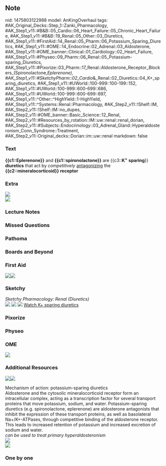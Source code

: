 ## Note
nid: 1475803122988
model: AnKingOverhaul
tags: #AK_Original_Decks::Step_1::Zanki_Pharmacology, #AK_Step1_v11::#B&B::05_Cardio::06_Heart_Failure::05_Chronic_Heart_Failure, #AK_Step1_v11::#B&B::19_Renal::05_Other::03_Diuretics, #AK_Step1_v11::#FirstAid::14_Renal::05_Pharm::06_Potassium_Sparing_Diuretics, #AK_Step1_v11::#OME::14_Endocrine::02_Adrenal::03_Aldosterone, #AK_Step1_v11::#OME_banner::Clinical::01_Cardiology::02_Heart_Failure, #AK_Step1_v11::#Physeo::09_Pharm::06_Renal::05_Potassium-sparing_Diuretics, #AK_Step1_v11::#Pixorize::03_Pharm::17_Renal::Aldosterone_Receptor_Blockers_(Spironolactone,_Eplerenone), #AK_Step1_v11::#SketchyPharm::02_Cardio_&_Renal::02_Diuretics::04_K+_sparing_diuretics, #AK_Step1_v11::#UWorld::100-999::100-199::152, #AK_Step1_v11::#UWorld::100-999::600-699::686, #AK_Step1_v11::#UWorld::100-999::600-699::697, #AK_Step1_v11::^Other::^HighYield::1-HighYield, #AK_Step1_v11::^Systems::Renal::Pharmacology, #AK_Step2_v11::!Shelf::IM, #AK_Step2_v11::!Shelf::IM::no_dupes, #AK_Step2_v11::#OME_banner::Basic_Science::12_Renal, #AK_Step2_v11::#Resources_by_rotation::IM::uw::renal::renal_dorian, #AK_Step2_v11::#Subjects::Endocrinology::03_Adrenal_Gland::Hyperaldosteronism_Conn_Syndrome::Treatment, #AK_Step2_v11::Original_decks::Dorian::im::uw::renal
markdown: false

### Text
<div>
  <b>{{c1::Eplerenone}}</b> and <b>{{c1::spironolactone}}</b> are
  {{c3::<b>K<sup>+</sup></b> <b>sparing</b>}} <b>diuretics</b> that
  act by <i>competitively</i> <u>antagonizing</u> the
  <b>{{c2::mineralocorticoid}} receptor</b>
</div>

### Extra
<img src="paste-355670536749546.jpg">
<div><img src="paste-355687716618732.jpg"></div>

### Lecture Notes


### Missed Questions


### Pathoma


### Boards and Beyond


### First Aid
<img src="paste-210702505607171.jpg"><img src=
"paste-198809741164547.jpg">

### Sketchy
<div>
  <i>Sketchy Pharmacology: Renal (Diuretics)</i>
</div><img src=
"Screen%20Shot%202019-09-17%20at%209.37.04%20AM.png"> <img src=
"Screen%20Shot%202019-09-17%20at%209.37.11%20AM.png"> <img src=
"Screen%20Shot%202019-09-17%20at%209.37.18%20AM.png"> <a href=
"https://dashboard.sketchy.com/study/medical/courses/medical-pharmacology/units/medical-pharmacology-cardiovascular-renal/videos/medical-pharmacology-cardiovascular-and-renal-diuretics-k-sparing-diuretics?utm_source=anki&utm_medium=partnership&utm_campaign=february_update&utm_content=medical">
Watch K+ sparing diuretics</a>

### Pixorize


### Physeo


### OME
<div class="ome-widget">
  <a href=
  "https://onlinemeded.org/spa/cardiology/heart-failure/acquire?ref=anki">
  <img src="_OME_AnkiFlashcards_Lesson_5.png"></a>
</div>

### Additional Resources
<img src="big_5b6b0b591c50b.jpg" class="resizer"><img src=
"paste-c72f67936020eaae2aca90527c66a852f24a3266.jpg" class=
"resizer">
<div>
  <div>
    <div>
      Mechanism of action: potassium-sparing diuretics
    </div>
  </div>
  <div>
    <div>
      <div>
        Aldosterone and the cytosolic mineralocorticoid receptor
        form an intracellular complex, acting as a transcription
        factor for several transport proteins that move potassium,
        sodium, and water. Potassium-sparing diuretics (e.g.
        spironolactone, eplerenone) are aldosterone antagonists
        that inhibit the expression of these transport proteins, as
        well as basolateral Na+/K+-ATPases, through competitive
        binding of the aldosterone receptor. This leads to
        increased retention of potassium and increased excretion of
        sodium and water.
      </div>
    </div>
  </div>
</div>
<div>
  <i>can be used to treat primary hyperaldosteronism</i>
</div>
<div><img class="resizer" src="ph.png" style=""></div><img class=
"resizer" src="paste-2452336131702785.jpg" style="">

### One by one

